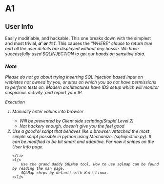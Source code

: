 # A1
<h2>User Info</h2>

<p>Easily modifiable, and hackable.
This one breaks down with the simplest and most trivial, <i><b>a' or 1=1</b></i>.
This causes the <i>"WHERE"<i> clause to return true and all the user details are displayed without any hassle. We have successfully used SQLINJECTION to get our hands on sensitive data.
</p>

<p>
	<h3>Note</h3>
	Please do not go about trying inserting SQL injection based input on webistes not owned by you, or sites on which you do not have permissions to perform tests on. Modern architectures have IDS setup which will monitor suspicious activity ,and report your IP. 
</p>

<p>Execution</p>
<ol>
	<li>Manually enter values into browser</li>
	<ul>
		<li>Will be prevented by Client side scripting(Stupid Level 2)</li>
		<li>Not hackery enough, doesn't give you the feel good</li>
	</ul>
	<li>
		Use a good'ol script that behaves like a browser. Attached the most simple script possible in pytnon
		using Mechanize. (sqlinjection.py). It can be modified to be bit smart and adaptive. For now it snipes on the User Info page.

	</li>
	<li>
		Use the grand daddy SQLMap tool. How to use sqlmap can be found by reading the man page.
		SQLMap ships by default with Kali Linux.	
	</li>
</ol>
